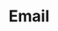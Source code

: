 ---
title: "Email"
weight: 1
icon: "mail"
description: "Email"
link: "mailto:JosiahJ.H@outlook.com"
---